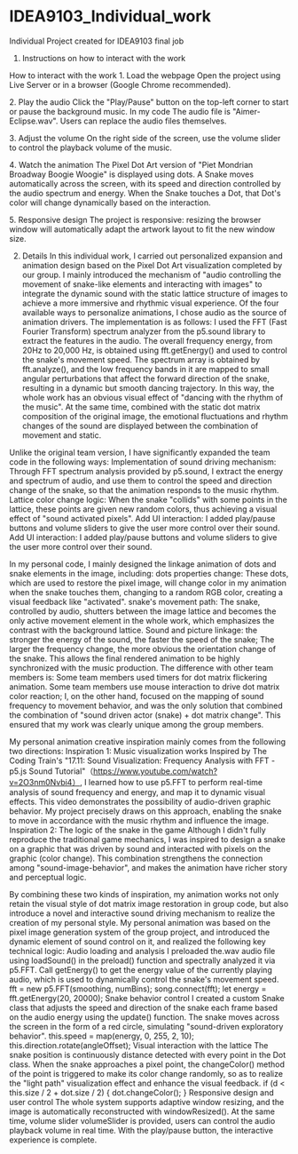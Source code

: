 # IDEA9103_Individual_work
Individual Project created for IDEA9103 final job

1. Instructions on how to interact with the work

How to interact with the work
1️. Load the webpage
Open the project using Live Server or in a browser (Google Chrome recommended).

2️. Play the audio
Click the "Play/Pause" button on the top-left corner to start or pause the background music.
In my code The audio file is "Aimer-Eclipse.wav". Users can replace the audio files themselves.

3️. Adjust the volume
On the right side of the screen, use the volume slider to control the playback volume of the music.

4️. Watch the animation
The Pixel Dot Art version of "Piet Mondrian Broadway Boogie Woogie" is displayed using dots.
A Snake moves automatically across the screen, with its speed and direction controlled by the audio spectrum and energy.
When the Snake touches a Dot, that Dot's color will change dynamically based on the interaction.

5️. Responsive design
The project is responsive: resizing the browser window will automatically adapt the artwork layout to fit the new window size.


2. Details
In this individual work, I carried out personalized expansion and animation design based on the Pixel Dot Art visualization completed by our group. I mainly introduced the mechanism of "audio controlling the movement of snake-like elements and interacting with images" to integrate the dynamic sound with the static lattice structure of images to achieve a more immersive and rhythmic visual experience.
Of the four available ways to personalize animations, I chose audio as the source of animation drivers. The implementation is as follows:
I used the FFT (Fast Fourier Transform) spectrum analyzer from the p5.sound library to extract the features in the audio.
The overall frequency energy, from 20Hz to 20,000 Hz, is obtained using fft.getEnergy() and used to control the snake's movement speed.
The spectrum array is obtained by fft.analyze(), and the low frequency bands in it are mapped to small angular perturbations that affect the forward direction of the snake, resulting in a dynamic but smooth dancing trajectory.
In this way, the whole work has an obvious visual effect of "dancing with the rhythm of the music". At the same time, combined with the static dot matrix composition of the original image, the emotional fluctuations and rhythm changes of the sound are displayed between the combination of movement and static.


Unlike the original team version, I have significantly expanded the team code in the following ways:
Implementation of sound driving mechanism: Through FFT spectrum analysis provided by p5.sound, I extract the energy and spectrum of audio, and use them to control the speed and direction change of the snake, so that the animation responds to the music rhythm.
Lattice color change logic: When the snake "collids" with some points in the lattice, these points are given new random colors, thus achieving a visual effect of "sound activated pixels".
Add UI interaction: I added play/pause buttons and volume sliders to give the user more control over their sound.
Add UI interaction: I added play/pause buttons and volume sliders to give the user more control over their sound.


In my personal code, I mainly designed the linkage animation of dots and snake elements in the image, including:
dots properties change: These dots, which are used to restore the pixel image, will change color in my animation when the snake touches them, changing to a random RGB color, creating a visual feedback like "activated".
snake's movement path: The snake, controlled by audio, shutters between the image lattice and becomes the only active movement element in the whole work, which emphasizes the contrast with the background lattice.
Sound and picture linkage: the stronger the energy of the sound, the faster the speed of the snake; The larger the frequency change, the more obvious the orientation change of the snake. This allows the final rendered animation to be highly synchronized with the music production.
The difference with other team members is:
Some team members used timers for dot matrix flickering animation.
Some team members use mouse interaction to drive dot matrix color reaction;
I, on the other hand, focused on the mapping of sound frequency to movement behavior, and was the only solution that combined the combination of "sound driven actor (snake) + dot matrix change".
This ensured that my work was clearly unique among the group members.


My personal animation creative inspiration mainly comes from the following two directions:
Inspiration 1: Music visualization works
Inspired by The Coding Train's "17.11: Sound Visualization: Frequency Analysis with FFT - p5.js Sound Tutorial"（https://www.youtube.com/watch?v=2O3nm0Nvbi4）, I learned how to use p5.FFT to perform real-time analysis of sound frequency and energy, and map it to dynamic visual effects. This video demonstrates the possibility of audio-driven graphic behavior. My project precisely draws on this approach, enabling the snake to move in accordance with the music rhythm and influence the image.
Inspiration 2: The logic of the snake in the game
Although I didn't fully reproduce the traditional game mechanics, I was inspired to design a snake on a graphic that was driven by sound and interacted with pixels on the graphic (color change). This combination strengthens the connection among "sound-image-behavior", and makes the animation have richer story and perceptual logic.

By combining these two kinds of inspiration, my animation works not only retain the visual style of dot matrix image restoration in group code, but also introduce a novel and interactive sound driving mechanism to realize the creation of my personal style.
My personal animation was based on the pixel image generation system of the group project, and introduced the dynamic element of sound control on it, and realized the following key technical logic:
Audio loading and analysis
I preloaded the.wav audio file using loadSound() in the preload() function and spectrally analyzed it via p5.FFT. Call getEnergy() to get the energy value of the currently playing audio, which is used to dynamically control the snake's movement speed.
fft = new p5.FFT(smoothing, numBins);
song.connect(fft);
let energy = fft.getEnergy(20, 20000);
Snake behavior control
I created a custom Snake class that adjusts the speed and direction of the snake each frame based on the audio energy using the update() function. The snake moves across the screen in the form of a red circle, simulating "sound-driven exploratory behavior".
this.speed = map(energy, 0, 255, 2, 10);
this.direction.rotate(angleOffset);
Visual interaction with the lattice
The snake position is continuously distance detected with every point in the Dot class. When the snake approaches a pixel point, the changeColor() method of the point is triggered to make its color change randomly, so as to realize the "light path" visualization effect and enhance the visual feedback.
if (d < this.size / 2 + dot.size / 2) {
 dot.changeColor();
}
Responsive design and user control
The whole system supports adaptive window resizing, and the image is automatically reconstructed with windowResized(). At the same time, volume slider volumeSlider is provided, users can control the audio playback volume in real time. With the play/pause button, the interactive experience is complete.


